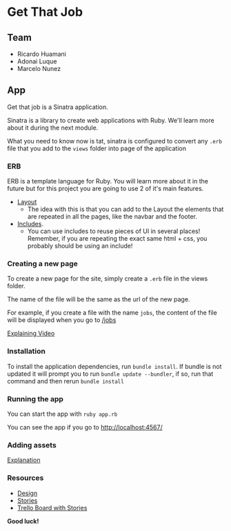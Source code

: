 # Get That Job

## Team

* Ricardo Huamani
* Adonai Luque
* Marcelo Nunez

## App

Get that job is a Sinatra application.

Sinatra is a library to create web applications with Ruby. We'll learn
more about it during the next module.

What you need to know now is tat, sinatra is configured to convert any `.erb` 
file that you add to the `views` folder into page of the application

### ERB

ERB is a template language for Ruby. You will learn more about it in the future
but for this project you are going to use 2 of it's main features.

- [Layout](https://share.getcloudapp.com/qGuoXqAL)
  - The idea with this is that you can add to the Layout the elements
    that are repeated in all the pages, like the navbar and the footer.
- [Includes](https://share.getcloudapp.com/Qwu79y5E).
  - You can use includes to reuse pieces of UI in several places! Remember,
    if you are repeating the exact same html + css, you probably should
    be using an include!

### Creating a new page

To create a new page for the site, simply create a `.erb` file in the views
folder.

The name of the file will be the same as the url of the new page.

For example, if you create a file with the name `jobs`, the content
of the file will be displayed when you go to [/jobs](http://localhost:4567/jobs)

[Explaining Video](https://share.getcloudapp.com/WnuNBWZg)

### Installation

To install the application dependencies, run `bundle install`.
If bundle is not updated it will prompt you to run `bundle update --bundler`, if so, 
run that command and then rerun `bundle install`

### Running the app

You can start the app with `ruby app.rb`

You can see the app if you go to [http://localhost:4567/](http://localhost:4567/)

### Adding assets

[Explanation](https://share.getcloudapp.com/YEuAXYjO)

### Resources

- [Design](https://www.figma.com/file/LAdYG5wMqFFpCYLlZGEHCf/Get-That-Job-Gate-Evaluation?node-id=4%3A20919)
- [Stories](./stories.md)
- [Trello Board with Stories](https://trello.com/b/VJanzZmR/get-that-job)

**Good luck!**
